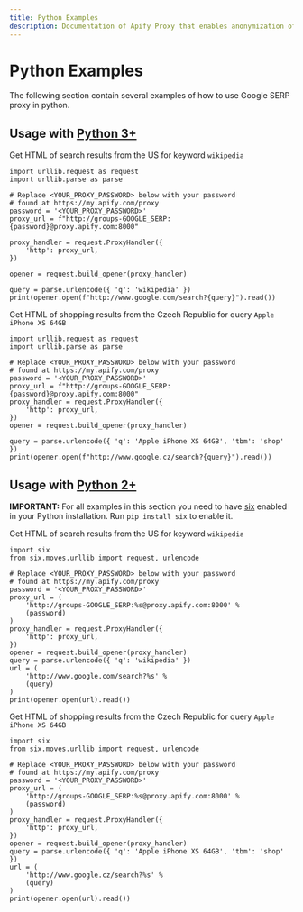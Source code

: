 ```yaml
---
title: Python Examples
description: Documentation of Apify Proxy that enables anonymization of access to websites and IP rotation.
---
```


# [](#python-examples)Python Examples

The following section contain several examples of how to use Google SERP proxy in python.

## [](#usage-with-python3) Usage with [Python 3+](https://www.python.org/downloads/)

Get HTML of search results from the US for keyword `wikipedia`

    import urllib.request as request
    import urllib.parse as parse

    # Replace <YOUR_PROXY_PASSWORD> below with your password
    # found at https://my.apify.com/proxy
    password = '<YOUR_PROXY_PASSWORD>'
    proxy_url = f"http://groups-GOOGLE_SERP:{password}@proxy.apify.com:8000"

    proxy_handler = request.ProxyHandler({
        'http': proxy_url,
    })

    opener = request.build_opener(proxy_handler)

    query = parse.urlencode({ 'q': 'wikipedia' })
    print(opener.open(f"http://www.google.com/search?{query}").read())

Get HTML of shopping results from the Czech Republic for query `Apple iPhone XS 64GB`

    import urllib.request as request
    import urllib.parse as parse

    # Replace <YOUR_PROXY_PASSWORD> below with your password
    # found at https://my.apify.com/proxy
    password = '<YOUR_PROXY_PASSWORD>'
    proxy_url = f"http://groups-GOOGLE_SERP:{password}@proxy.apify.com:8000"
    proxy_handler = request.ProxyHandler({
        'http': proxy_url,
    })
    opener = request.build_opener(proxy_handler)

    query = parse.urlencode({ 'q': 'Apple iPhone XS 64GB', 'tbm': 'shop' })
    print(opener.open(f"http://www.google.cz/search?{query}").read())

## [](#usage-with-python2) Usage with [Python 2+](https://www.python.org/download/releases/2.7.2/)

**IMPORTANT:** For all examples in this section you need to have [six](https://pypi.org/project/six/) enabled in your Python installation. Run `pip install six` to enable it.

Get HTML of search results from the US for keyword `wikipedia`

    import six
    from six.moves.urllib import request, urlencode

    # Replace <YOUR_PROXY_PASSWORD> below with your password
    # found at https://my.apify.com/proxy
    password = '<YOUR_PROXY_PASSWORD>'
    proxy_url = (
        'http://groups-GOOGLE_SERP:%s@proxy.apify.com:8000' %
        (password)
    )
    proxy_handler = request.ProxyHandler({
        'http': proxy_url,
    })
    opener = request.build_opener(proxy_handler)
    query = parse.urlencode({ 'q': 'wikipedia' })
    url = (
        'http://www.google.com/search?%s' %
        (query)
    )
    print(opener.open(url).read())

Get HTML of shopping results from the Czech Republic for query `Apple iPhone XS 64GB`

    import six
    from six.moves.urllib import request, urlencode

    # Replace <YOUR_PROXY_PASSWORD> below with your password
    # found at https://my.apify.com/proxy
    password = '<YOUR_PROXY_PASSWORD>'
    proxy_url = (
        'http://groups-GOOGLE_SERP:%s@proxy.apify.com:8000' %
        (password)
    )
    proxy_handler = request.ProxyHandler({
        'http': proxy_url,
    })
    opener = request.build_opener(proxy_handler)
    query = parse.urlencode({ 'q': 'Apple iPhone XS 64GB', 'tbm': 'shop' })
    url = (
        'http://www.google.cz/search?%s' %
        (query)
    )
    print(opener.open(url).read())

